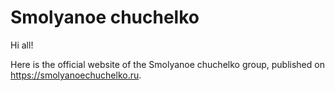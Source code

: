 # Smolyanoe chuchelko

Hi all!

Here is the official website of the Smolyanoe chuchelko group, published on https://smolyanoechuchelko.ru.
